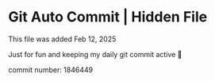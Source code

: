 # Git Auto Commit | Hidden File

This file was added Feb 12, 2025

Just for fun and keeping my daily git commit active 🤪

commit number: 1846449
